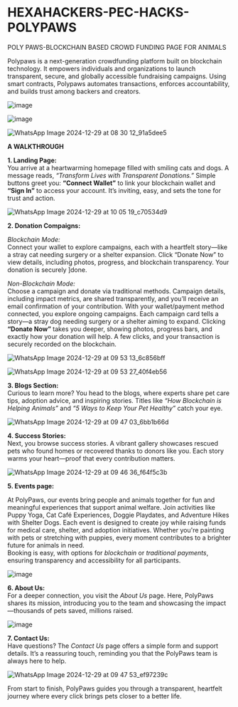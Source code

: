 # HEXAHACKERS-PEC-HACKS-POLYPAWS
POLY PAWS-BLOCKCHAIN BASED CROWD FUNDING PAGE FOR ANIMALS

Polypaws is a next-generation crowdfunding platform built on blockchain technology. It empowers individuals and organizations to launch transparent, secure, and globally accessible fundraising campaigns. Using smart contracts, Polypaws automates transactions, enforces accountability, and builds trust among backers and creators.




![image](https://github.com/user-attachments/assets/60744c8e-aec4-4974-aa98-018ec0969de5)

![image](https://github.com/user-attachments/assets/f11686be-273e-40dd-9401-7fada206e08b)

![WhatsApp Image 2024-12-29 at 08 30 12_91a5dee5](https://github.com/user-attachments/assets/6851af9c-8b92-44b3-8e79-639ebc02ed29)


**A WALKTHROUGH**

**1. Landing Page:**  
You arrive at a heartwarming homepage filled with smiling cats and dogs. A message reads, *“Transform Lives with Transparent Donations.”* Simple buttons greet you: **“Connect Wallet”** to link your blockchain wallet and **“Sign In”** to access your account. It’s inviting, easy, and sets the tone for trust and action. 

![WhatsApp Image 2024-12-29 at 10 05 19_c70534d9](https://github.com/user-attachments/assets/85942714-15ab-4118-b95f-60a0ab879dd9)



**2. Donation Compaigns:**  

*Blockchain Mode:*  
Connect your wallet to explore campaigns, each with a heartfelt story—like a stray cat needing surgery or a shelter expansion. Click “Donate Now” to view details, including photos, progress, and blockchain transparency. Your donation is securely ]done.

*Non-Blockchain Mode:*  
Choose a campaign and donate via traditional methods. Campaign details, including impact metrics, are shared transparently, and you’ll receive an email confirmation of your contribution.
With your wallet/payment method connected, you explore ongoing campaigns. Each campaign card tells a story—a stray dog needing surgery or a shelter aiming to expand. Clicking **“Donate Now”** takes you deeper, showing photos, progress bars, and exactly how your donation will help. A few clicks, and your transaction is securely recorded on the blockchain.  

![WhatsApp Image 2024-12-29 at 09 53 13_6c856bff](https://github.com/user-attachments/assets/efc14ec1-4e99-4c04-98fd-54d43addfcee)

![WhatsApp Image 2024-12-29 at 09 53 27_40f4eb56](https://github.com/user-attachments/assets/48f5bd8a-8519-4ca6-a488-5e9c44e7af6d)


**3. Blogs Section:**  
Curious to learn more? You head to the blogs, where experts share pet care tips, adoption advice, and inspiring stories. Titles like *“How Blockchain is Helping Animals”* and *“5 Ways to Keep Your Pet Healthy”* catch your eye.  

![WhatsApp Image 2024-12-29 at 09 47 03_6bb1b66d](https://github.com/user-attachments/assets/9a3c75ad-6039-4862-9dec-bcf6209de2f0)



**4. Success Stories:**  
Next, you browse success stories. A vibrant gallery showcases rescued pets who found homes or recovered thanks to donors like you. Each story warms your heart—proof that every contribution matters.  


![WhatsApp Image 2024-12-29 at 09 46 36_f64f5c3b](https://github.com/user-attachments/assets/c0cdcfc1-a26f-4196-ac2a-bf9c93581bcf)

**5. Events page:** 

At PolyPaws, our events bring people and animals together for fun and meaningful experiences that support animal welfare. Join activities like Puppy Yoga, Cat Café Experiences, Doggie Playdates, and Adventure Hikes with Shelter Dogs. Each event is designed to create joy while raising funds for medical care, shelter, and adoption initiatives. Whether you're painting with pets or stretching with puppies, every moment contributes to a brighter future for animals in need.  
Booking is easy, with options for *blockchain* or *traditional payments*, ensuring transparency and accessibility for all participants.


![image](https://github.com/user-attachments/assets/42d10e49-50f8-405e-95ac-8bdd5afa8a47)


**6. About Us:**  
For a deeper connection, you visit the *About Us* page. Here, PolyPaws shares its mission, introducing you to the team and showcasing the impact—thousands of pets saved, millions raised.  

![image](https://github.com/user-attachments/assets/219939eb-40f9-4b31-890c-96aa96b186ed)



**7. Contact Us:**  
Have questions? The *Contact Us* page offers a simple form and support details. It’s a reassuring touch, reminding you that the PolyPaws team is always here to help.  

![WhatsApp Image 2024-12-29 at 09 47 53_ef97239c](https://github.com/user-attachments/assets/1cf0d760-bc7e-47a8-98d9-9b0c17474197)


From start to finish, PolyPaws guides you through a transparent, heartfelt journey where every click brings pets closer to a better life.



